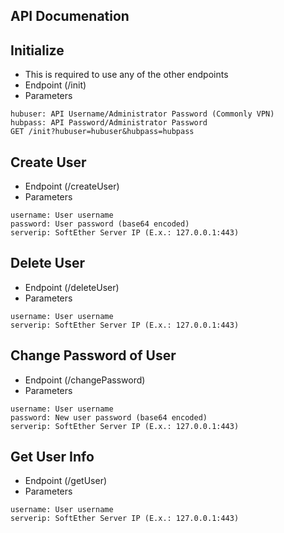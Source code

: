 ## API Documenation


## Initialize
- This is required to use any of the other endpoints
- Endpoint (/init)
- Parameters
```
hubuser: API Username/Administrator Password (Commonly VPN)
hubpass: API Password/Administrator Password
GET /init?hubuser=hubuser&hubpass=hubpass
```

## Create User
- Endpoint (/createUser)
- Parameters
```
username: User username
password: User password (base64 encoded)
serverip: SoftEther Server IP (E.x.: 127.0.0.1:443)
```

## Delete User
- Endpoint (/deleteUser)
- Parameters
```
username: User username
serverip: SoftEther Server IP (E.x.: 127.0.0.1:443)
```

## Change Password of User
- Endpoint (/changePassword)
- Parameters
```
username: User username
password: New user password (base64 encoded)
serverip: SoftEther Server IP (E.x.: 127.0.0.1:443)
```

## Get User Info
- Endpoint (/getUser)
- Parameters
```
username: User username
serverip: SoftEther Server IP (E.x.: 127.0.0.1:443)
```
